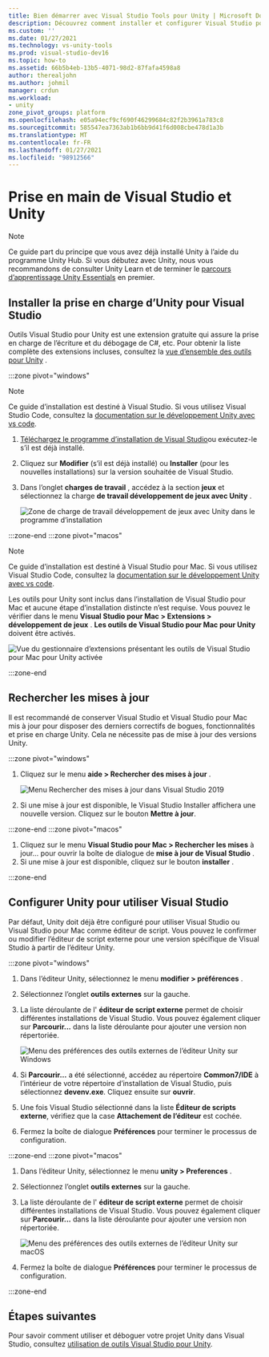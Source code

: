 ```yaml
---
title: Bien démarrer avec Visual Studio Tools pour Unity | Microsoft Docs
description: Découvrez comment installer et configurer Visual Studio pour le développement Unity.
ms.custom: ''
ms.date: 01/27/2021
ms.technology: vs-unity-tools
ms.prod: visual-studio-dev16
ms.topic: how-to
ms.assetid: 66b5b4eb-13b5-4071-98d2-87fafa4598a8
author: therealjohn
ms.author: johmil
manager: crdun
ms.workload:
- unity
zone_pivot_groups: platform
ms.openlocfilehash: e05a94ecf9cf690f46299684c82f2b3961a783c8
ms.sourcegitcommit: 585547ea7363ab1b6bb9d41f6d008cbe478d1a3b
ms.translationtype: MT
ms.contentlocale: fr-FR
ms.lasthandoff: 01/27/2021
ms.locfileid: "98912566"
---
```

# <a name="get-started-with-visual-studio-and-unity"></a>Prise en main de Visual Studio et Unity

> [!NOTE]
> Ce guide part du principe que vous avez déjà installé Unity à l’aide du programme Unity Hub. Si vous débutez avec Unity, nous vous recommandons de consulter Unity Learn et de terminer le [parcours d’apprentissage Unity Essentials](https://learn.unity.com/pathway/unity-essentials) en premier.

## <a name="install-unity-support-for-visual-studio"></a>Installer la prise en charge d’Unity pour Visual Studio

Outils Visual Studio pour Unity est une extension gratuite qui assure la prise en charge de l’écriture et du débogage de C#, etc. Pour obtenir la liste complète des extensions incluses, consultez la [vue d’ensemble des outils pour Unity](./visual-studio-tools-for-unity.md) .

:::zone pivot="windows"

> [!NOTE]
> Ce guide d’installation est destiné à Visual Studio. Si vous utilisez Visual Studio Code, consultez la [documentation sur le développement Unity avec vs code](https://code.visualstudio.com/docs/other/unity).

1. [Téléchargez le programme d’installation de Visual Studio](/visualstudio/docs/install/install-visual-studio.md)ou exécutez-le s’il est déjà installé.
2. Cliquez sur **Modifier** (s’il est déjà installé) ou **Installer** (pour les nouvelles installations) sur la version souhaitée de Visual Studio.
3. Dans l’onglet **charges de travail** , accédez à la section **jeux** et sélectionnez la charge **de travail développement de jeux avec Unity** .

    ![Zone de charge de travail développement de jeux avec Unity dans le programme d’installation](../media/vs/unity-workload.png)

:::zone-end
:::zone pivot="macos"

> [!NOTE]
> Ce guide d’installation est destiné à Visual Studio pour Mac. Si vous utilisez Visual Studio Code, consultez la [documentation sur le développement Unity avec vs code](https://code.visualstudio.com/docs/other/unity).

Les outils pour Unity sont inclus dans l’installation de Visual Studio pour Mac et aucune étape d’installation distincte n’est requise. Vous pouvez le vérifier dans le menu **Visual Studio pour Mac > Extensions > développement de jeux** . **Les outils de Visual Studio pour Mac pour Unity** doivent être activés.

![Vue du gestionnaire d’extensions présentant les outils de Visual Studio pour Mac pour Unity activée](../media/vsm/unity-workload.png)

:::zone-end

## <a name="check-for-updates"></a>Rechercher les mises à jour

Il est recommandé de conserver Visual Studio et Visual Studio pour Mac mis à jour pour disposer des derniers correctifs de bogues, fonctionnalités et prise en charge Unity. Cela ne nécessite pas de mise à jour des versions Unity.

:::zone pivot="windows"

1. Cliquez sur le menu **aide > Rechercher des mises à jour** .

    ![Menu Rechercher des mises à jour dans Visual Studio 2019](../media/vs/check-for-updates.png)

2. Si une mise à jour est disponible, le Visual Studio Installer affichera une nouvelle version. Cliquez sur le bouton **Mettre à jour**.

:::zone-end
:::zone pivot="macos"

1. Cliquez sur le menu **Visual Studio pour Mac > Rechercher les mises** à jour... pour ouvrir la boîte de dialogue de **mise à jour de Visual Studio** .
2. Si une mise à jour est disponible, cliquez sur le bouton **installer** .

:::zone-end

## <a name="configure-unity-to-use-visual-studio"></a>Configurer Unity pour utiliser Visual Studio

Par défaut, Unity doit déjà être configuré pour utiliser Visual Studio ou Visual Studio pour Mac comme éditeur de script. Vous pouvez le confirmer ou modifier l’éditeur de script externe pour une version spécifique de Visual Studio à partir de l’éditeur Unity.

:::zone pivot="windows"

1. Dans l’éditeur Unity, sélectionnez le menu **modifier > préférences** .
2. Sélectionnez l’onglet **outils externes** sur la gauche.
3. La liste déroulante de l' **éditeur de script externe** permet de choisir différentes installations de Visual Studio. Vous pouvez également cliquer sur **Parcourir...** dans la liste déroulante pour ajouter une version non répertoriée.

    ![Menu des préférences des outils externes de l’éditeur Unity sur Windows](../media/vs/preferences-external-tools.png)

4. Si **Parcourir…** a été sélectionné, accédez au répertoire **Common7/IDE** à l’intérieur de votre répertoire d’installation de Visual Studio, puis sélectionnez **devenv.exe**. Cliquez ensuite sur **ouvrir**.
5. Une fois Visual Studio sélectionné dans la liste **Éditeur de scripts externe**, vérifiez que la case **Attachement de l’éditeur** est cochée.
6. Fermez la boîte de dialogue **Préférences** pour terminer le processus de configuration.

:::zone-end
:::zone pivot="macos"

1. Dans l’éditeur Unity, sélectionnez le menu **unity > Preferences** .
2. Sélectionnez l’onglet **outils externes** sur la gauche.
3. La liste déroulante de l' **éditeur de script externe** permet de choisir différentes installations de Visual Studio. Vous pouvez également cliquer sur **Parcourir...** dans la liste déroulante pour ajouter une version non répertoriée.

    ![Menu des préférences des outils externes de l’éditeur Unity sur macOS](../media/vsm/preferences-external-tools.png)

4. Fermez la boîte de dialogue **Préférences** pour terminer le processus de configuration.

:::zone-end

## <a name="next-steps"></a>Étapes suivantes

 Pour savoir comment utiliser et déboguer votre projet Unity dans Visual Studio, consultez [utilisation de outils Visual Studio pour Unity](using-visual-studio-tools-for-unity.md).
